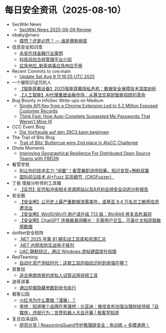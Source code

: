 # 每日安全资讯（2025-08-10）

- SecWiki News
  - [SecWiki News 2025-08-09 Review](http://www.sec-wiki.com/?2025-08-09)
- obaby@mars
  - [偶然？还是必然？ — 谁是罪魁祸首](https://h4ck.org.cn/2025/08/21237)
- 信息安全知识库
  - [永安在线金融行业案例](https://vipread.com/library/topic/4000)
  - [科技风险合规管理平台介绍](https://vipread.com/library/topic/4001)
  - [应急响应_勒索病毒应急响应手册](https://vipread.com/library/topic/4002)
- Recent Commits to cve:main
  - [Update Sat Aug  9 11:16:55 UTC 2025](https://github.com/trickest/cve/commit/82d607250fa54f258ca471ee7b461696b9c439f5)
- 一个被知识诅咒的人
  - [【智能穿戴设备】2025智能穿戴隐私危机：数据安全保障技术深度剖析](https://blog.csdn.net/nokiaguy/article/details/150106260)
  - [【人工智能】AI代理重塑金融市场：从算法交易到智能投顾的革命](https://blog.csdn.net/nokiaguy/article/details/150106198)
- Bug Bounty in InfoSec Write-ups on Medium
  - [Single API Key from a Chrome Extension Led to 5.2 Million Exposed Customer Records](https://infosecwriteups.com/single-api-key-from-a-chrome-extension-led-to-5-2-million-exposed-customer-records-0cc81545a7a8?source=rss----7b722bfd1b8d--bug_bounty)
  - [Think Fast: How Auto-Complete Suggested Me Passwords That Weren’t Mine ᾒf](https://infosecwriteups.com/think-fast-how-auto-complete-suggested-me-passwords-that-werent-mine-%E1%BE%92f-d5c26ad34a3a?source=rss----7b722bfd1b8d--bug_bounty)
- CCC Event Blog
  - [Die Vorfreude auf den 39C3 kann beginnen](https://events.ccc.de/2025/08/09/39c3-teaser/)
- The Trail of Bits Blog
  - [Trail of Bits' Buttercup wins 2nd place in AIxCC Challenge](https://blog.trailofbits.com/2025/08/09/trail-of-bits-buttercup-wins-2nd-place-in-aixcc-challenge/)
- Dhole Moments
  - [Improving Geographical Resilience For Distributed Open Source Teams with FREON](https://soatok.blog/2025/08/09/improving-geographical-resilience-for-distributed-open-source-teams-with-freon/)
- 看雪学苑
  - [别让你的技术实力 “闲置”！看雪兼职讲师招募，知识变现+圈粉双赢](https://mp.weixin.qq.com/s?__biz=MjM5NTc2MDYxMw==&mid=2458598435&idx=1&sn=a2e2cedb1569b6644778505ab322e6ab)
  - [国际前沿技术 AI+Fuzz 实现细节（CKGFuzzer）](https://mp.weixin.qq.com/s?__biz=MjM5NTc2MDYxMw==&mid=2458598435&idx=2&sn=11c58d3c665932f644e67490be7bcc2a)
- 丁爸 情报分析师的工具箱
  - [【反恐】反恐和冲突相关资源网站以及8月初全球安全动态分析报告](https://mp.weixin.qq.com/s?__biz=MzI2MTE0NTE3Mw==&mid=2651151452&idx=1&sn=acf6df5a804a8c73a30d44e8663f610c)
- 安全圈
  - [【安全圈】公司史上最严重数据泄露事件，诺基亚 9.4 万名员工敏感信息遭流出](https://mp.weixin.qq.com/s?__biz=MzIzMzE4NDU1OQ==&mid=2652071062&idx=1&sn=bab59e1aa5b2df9043f1043b8537142e)
  - [【安全圈】Win10/Win11 用户请升级 7.13 版：WinRAR 修复高危漏洞](https://mp.weixin.qq.com/s?__biz=MzIzMzE4NDU1OQ==&mid=2652071062&idx=2&sn=35e99b81766690d322e81f5f8c5c67c8)
  - [【安全圈】ChatGPT 连接器漏洞曝光：无需用户交互，可毒化文档窃取敏感数据](https://mp.weixin.qq.com/s?__biz=MzIzMzE4NDU1OQ==&mid=2652071062&idx=3&sn=1bc950d1ab2170512b2889b5d00f61ed)
- dotNet安全矩阵
  - [.NET 2025 年第 81 期实战工具库和资源汇总](https://mp.weixin.qq.com/s?__biz=MzUyOTc3NTQ5MA==&mid=2247500262&idx=1&sn=903503b0d1719880dc778020c7d28218)
  - [.NET 内网攻防实战电子报刊](https://mp.weixin.qq.com/s?__biz=MzUyOTc3NTQ5MA==&mid=2247500262&idx=2&sn=e01fe4e4930272e56ac1868ac2babbc7)
  - [UAC 静默绕过，通过 Windows 虚拟键盘提升权限](https://mp.weixin.qq.com/s?__biz=MzUyOTc3NTQ5MA==&mid=2247500262&idx=3&sn=bd5a30d5a07b4f3a3abc40d71cee128e)
- RedTeaming
  - [自动化资产测绘时代：这款工具的指纹识别到底强在哪？](https://mp.weixin.qq.com/s?__biz=MzUyMDgzMDMyMg==&mid=2247484592&idx=1&sn=838b38f63482b42c358a67360f30db88)
- 吴鲁加
  - [适合电商场景的虚拟人试穿试用视频工具](https://mp.weixin.qq.com/s?__biz=Mzg5NDY4ODM1MA==&mid=2247485661&idx=1&sn=1aadd053b96ee7f75b1e6b7b2af4b662)
- 迪哥讲事
  - [通过挖掘隐藏参数到命令执行](https://mp.weixin.qq.com/s?__biz=MzIzMTIzNTM0MA==&mid=2247498017&idx=1&sn=48c354977b8d2743b376fb6bd0e02510)
- 极客公园
  - [小红书为什么要做「漫展」？](https://mp.weixin.qq.com/s?__biz=MTMwNDMwODQ0MQ==&mid=2653084472&idx=1&sn=6fab5bcc4d643cbe2901d9b6bc91bbd6)
  - [李想：知道哪个品牌在黑理想；比亚迪：微信宣布加强治理财经领域「自媒体」违规行为；世界机器人大会开幕 | 极客早知道](https://mp.weixin.qq.com/s?__biz=MTMwNDMwODQ0MQ==&mid=2653084455&idx=1&sn=1d91de641f7e2c6a6033182fdbd5b8b8)
- 复旦白泽战队
  - [研究分享 | ReasoningGuard守护推理链安全：免训练 + 多模通用！](https://mp.weixin.qq.com/s?__biz=MzU4NzUxOTI0OQ==&mid=2247495792&idx=1&sn=7044b26811306e8262661cf4b95a1d5b)
